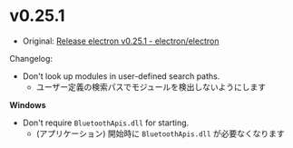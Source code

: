 # v0.25.1

- Original: [Release electron v0.25.1 - electron/electron](https://github.com/electron/electron/releases/tag/v0.25.1)

Changelog:

- Don't look up modules in user-defined search paths.
  - ユーザー定義の検索パスでモジュールを検出しないようにします

**Windows**

- Don't require `BluetoothApis.dll` for starting.
  - (アプリケーション) 開始時に `BluetoothApis.dll` が必要なくなります
